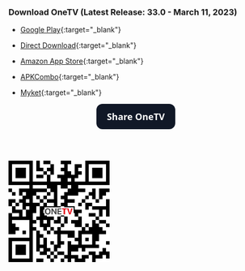<script>
function shareFunction() {
  if (navigator.share) {
    navigator.share({
        title: 'Checkout "OneTV - Persian TV"',
        text: 'Watch Persian, Kurdish (and many other languages) TV Channels Live on "OneTV - Persian TV". You can download the app at: ',
        url: 'https://dev-onetv.github.io/',
      })
      .catch((error) => console.log('Error sharing', error));
  } else {
    var email = 'sample@gmail.com';
    var subject = 'Checkout "OneTV - Persian TV"';
    var emailBody = 'Watch Persian, Kurdish (and many other languages) TV Channels Live on "OneTV - Persian TV". You can download the app at: https://dev-onetv.github.io/';
    var isWebView = navigator.userAgent.indexOf("Android") != -1;
    if (! isWebView) {
<!--       document.location = "mailto:?subject="+subject+"&body="+emailBody; -->
    }
  }
}
</script>
<script src="https://cdnjs.cloudflare.com/ajax/libs/jquery/3.3.1/jquery.min.js"></script>

### **Download OneTV (Latest Release: 33.0 - March 11, 2023)**

*   [Google Play](https://play.google.com/store/apps/details?id=com.kamal.androidtv){:target="_blank"}

*   [Direct Download](https://github.com/dev-onetv/dev-onetv.github.io/raw/main/releases/OneTV_Release_33_0.apk){:target="_blank"}

*   [Amazon App Store](https://www.amazon.com/developer-onetv-gmail-com-OneTV-Persian-TV/dp/B09T2L7GN1){:target="_blank"}

*   [APKCombo](https://apkcombo.com/onetv-persian-tv/com.kamal.androidtv/){:target="_blank"}

*   [Myket](https://myket.ir/app/com.kamal.androidtv){:target="_blank"}



<p align="center">
  <button id='share-button' onclick="shareFunction()" style="background-color: #111827; border: 1px solid transparent; border-radius: .75rem; box-sizing: border-box; color: #FFFFFF; cursor: pointer; flex: 0 0 auto; font-family: 'Inter var',ui-sans-serif,system-ui,-apple-system,system-ui,'Segoe UI',Roboto,'Helvetica Neue',Arial,'Noto Sans',sans-serif,'Apple Color Emoji','Segoe UI Emoji','Segoe UI Symbol','Noto Color Emoji'; font-size: 1.125rem; font-weight: 600; line-height: 1.5rem; padding: .75rem 1.2rem; text-align: center; text-decoration: none #6B7280 solid; text-decoration-thickness: auto; transition-duration: .2s; transition-property: background-color,border-color,color,fill,stroke; transition-timing-function: cubic-bezier(.4, 0, 0.2, 1); user-select: none; -webkit-user-select: none; touch-action: manipulation; width: auto;">Share OneTV</button>
  
  <br/><br/>
  
  <img src="https://github.com/dev-onetv/dev-onetv.github.io/raw/main/images/webpage_qr_code.png" alt="QR Code to Scan" style="width:200px;" onclick="shareFunction()"/>
</p>
